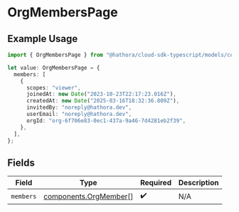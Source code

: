 # OrgMembersPage

## Example Usage

```typescript
import { OrgMembersPage } from "@hathora/cloud-sdk-typescript/models/components";

let value: OrgMembersPage = {
  members: [
    {
      scopes: "viewer",
      joinedAt: new Date("2023-10-23T22:17:23.016Z"),
      createdAt: new Date("2025-03-16T18:32:36.809Z"),
      invitedBy: "noreply@hathora.dev",
      userEmail: "noreply@hathora.dev",
      orgId: "org-6f706e83-0ec1-437a-9a46-7d4281eb2f39",
    },
  ],
};
```

## Fields

| Field                                                          | Type                                                           | Required                                                       | Description                                                    |
| -------------------------------------------------------------- | -------------------------------------------------------------- | -------------------------------------------------------------- | -------------------------------------------------------------- |
| `members`                                                      | [components.OrgMember](../../models/components/orgmember.md)[] | :heavy_check_mark:                                             | N/A                                                            |